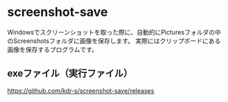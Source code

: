 # screenshot-save
Windowsでスクリーンショットを取った際に、自動的にPicturesフォルダの中のScreenshotsフォルダに画像を保存します。
実際にはクリップボードにある画像を保存するプログラムです。

## exeファイル（実行ファイル）
https://github.com/kdr-s/screenshot-save/releases

